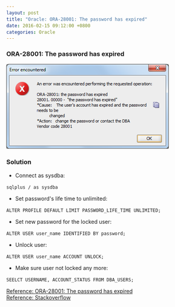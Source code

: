 ```yaml
---
layout: post
title: "Oracle: ORA-28001: The password has expired"
date: 2016-02-15 09:12:00 +0800
categories: Oracle
---
```

### ORA-28001: The password has expired
![Oracle ORA-28001](/images/oracle-error/ora-28001_error.png)

### Solution
* Connect as sysdba:

~~~
sqlplus / as sysdba
~~~

* Set password's life time to unlimited:

~~~
ALTER PROFILE DEFAULT LIMIT PASSWORD_LIFE_TIME UNLIMITED;
~~~

* Set new password for the locked user:

~~~
ALTER USER user_name IDENTIFIED BY password;
~~~

* Unlock user:

~~~
ALTER USER user_name ACCOUNT UNLOCK;
~~~

* Make sure user not locked any more:

~~~
SEELCT USERNAME, ACCOUNT_STATUS FROM DBA_USERS;
~~~

[Reference: ORA-28001: The password has expired](https://hecpv.wordpress.com/2014/10/16/how-to-solve-ora-28001-the-password-has-expired/)<br>
[Reference: Stackoverflow](http://stackoverflow.com/questions/16870466/change-password-in-sql-developer-after-ora-28001-the-password-has-expired)
